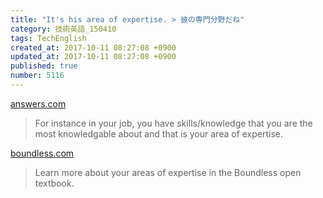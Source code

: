 ```yaml
---
title: "It's his area of expertise. > 彼の専門分野だね"
category: 技術英語_150410
tags: TechEnglish
created_at: 2017-10-11 08:27:08 +0900
updated_at: 2017-10-11 08:27:08 +0900
published: true
number: 5116
---
```


[answers.com](http://www.answers.com/Q/What_does_Area_of_Expertise_mean)
> For instance in your job, you have skills/knowledge that you are the most knowledgable about and that is your area of expertise. 

[boundless.com](https://www.boundless.com/communications/textbooks/boundless-communications-textbook/choosing-a-topic-6/finding-and-selecting-a-topic-35/your-areas-of-expertise-154-6625/)
> Learn more about your areas of expertise in the Boundless open textbook.


